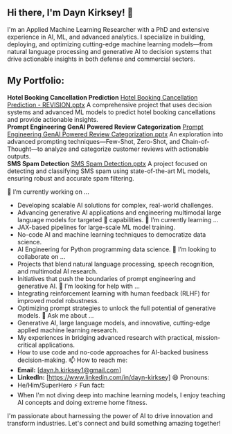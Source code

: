 ## Hi there, I'm Dayn Kirksey! 👋

I'm an Applied Machine Learning Researcher with a PhD and extensive experience in AI, ML, and advanced analytics. I specialize in building, deploying, and optimizing cutting-edge machine learning models—from natural language processing and generative AI to decision systems that drive actionable insights in both defense and commercial sectors.

## My Portfolio:
**Hotel Booking Cancellation Prediction**  [Hotel Booking Cancellation Prediction - REVISION.pptx](https://github.com/user-attachments/files/18947470/Hotel.Booking.Cancellation.Prediction.-.REVISION.pptx)
  A comprehensive project that uses decision systems and advanced ML models to predict hotel booking cancellations and provide actionable insights.  
**Prompt Engineering GenAI Powered Review Categorization**  [Prompt Engineering GenAI Powered Review Categorization.pptx](https://github.com/user-attachments/files/18947478/Prompt.Engineering.GenAI.Powered.Review.Categorization.pptx)
  An exploration into advanced prompting techniques—Few-Shot, Zero-Shot, and Chain-of-Thought—to analyze and categorize customer reviews with actionable outputs.  
**SMS Spam Detection**  [SMS Spam Detection.pptx](https://github.com/user-attachments/files/18947479/SMS.Spam.Detection.pptx)
  A project focused on detecting and classifying SMS spam using state-of-the-art ML models, ensuring robust and accurate spam filtering.  
  

🔭 I’m currently working on ...
- Developing scalable AI solutions for complex, real-world challenges.
- Advancing generative AI applications and engineering multimodal large language models for targeted 🎯 capabilities.
🌱 I’m currently learning ...
- JAX-based pipelines for large-scale ML model training.
- No-code AI and machine learning techniques to democratize data science.
- AI Engineering for Python programming data science.
👯 I’m looking to collaborate on ...
- Projects that blend natural language processing, speech recognition, and multimodal AI research.
- Initiatives that push the boundaries of prompt engineering and generative AI.
🤔 I’m looking for help with ...
- Integrating reinforcement learning with human feedback (RLHF) for improved model robustness.
- Optimizing prompt strategies to unlock the full potential of generative models.
💬 Ask me about ...
- Generative AI, large language models, and innovative, cutting-edge applied machine learning research.
- My experiences in bridging advanced research with practical, mission-critical applications.
- How to use code and no-code approaches for AI-backed business decision-making.
📫 How to reach me:
- **Email:** [dayn.h.kirksey1@gmail.com]
- **LinkedIn:** [https://www.linkedin.com/in/dayn-kirksey]
😄 Pronouns:
- He/Him/SuperHero
⚡ Fun fact:
- When I'm not diving deep into machine learning models, I enjoy teaching AI concepts and doing extreme home fitness.
  
I'm passionate about harnessing the power of AI to drive innovation and transform industries. Let's connect and build something amazing together!
```


